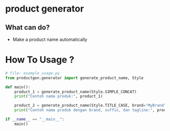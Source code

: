 # product generator

## What can do?
- Make a product name automatically

# How To Usage ?

```py
# file: example_usage.py
from productgen.generator import generate_product_name, Style

def main():
    product_1 = generate_product_name(Style.SIMPLE_CONCAT)
    print("Contoh nama produk:", product_1)

    product_2 = generate_product_name(Style.TITLE_CASE, brand="MyBrand", use_suffix=True, use_tagline=True)
    print("Contoh nama produk dengan brand, suffix, dan tagline:", product_2)

if __name__ == "__main__":
    main()
```
